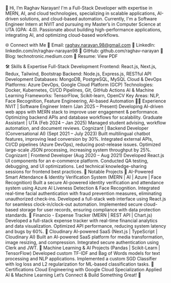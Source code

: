 👋 Hi, I’m Raghav Narayan!
I'm a Full-Stack Developer with expertise in MERN, AI, and cloud technologies, specializing in scalable applications, AI-driven solutions, and cloud-based automation. Currently, I'm a Software Engineer Intern at NVIT and pursuing my Master’s in Computer Science at UTA (GPA: 4.0). Passionate about building high-performance applications, integrating AI, and optimizing cloud-based workflows.

🌐 Connect with Me
📩 Email: raghav.narayan.98@gmail.com
💼 LinkedIn: linkedin.com/in/raghav-narayan98
📂 GitHub: github.com/raghav-narayan
📝 Blog: technotronic.medium.com
📄 Resume: View PDF

🛠️ Skills & Expertise
Full-Stack Development
Frontend: React.js, Next.js, Redux, Tailwind, Bootstrap
Backend: Node.js, Express.js, RESTful API Development
Databases: MongoDB, PostgreSQL, MySQL
Cloud & DevOps
Platforms: Azure DevOps, Google Cloud Platform (GCP)
Technologies: Docker, Kubernetes, CI/CD Pipelines, Git, GitHub Actions
AI & Machine Learning
Frameworks: TensorFlow, Scikit-learn, OpenCV
Key Areas: NLP, Face Recognition, Feature Engineering, AI-based Automation
👨‍💻 Experience
NVIT | Software Engineer Intern (Jan 2025 – Present)
Developing AI-driven web apps with MERN stack to improve user engagement & performance.
Optimizing backend APIs and database workflows for scalability.
Graduate Assistant | UTA (Feb 2024 – Jan 2025)
Managed student advising, workflow automation, and document reviews.
Cognizant | Backend Developer (Conversational AI) (Sept 2021 – July 2023)
Built multilingual chatbot features, improving lead conversion by 30%.
Integrated external APIs, CI/CD pipelines (Azure DevOps), reducing post-release issues.
Optimized large-scale JSON processing, increasing system throughput by 25%.
Cognizant | Frontend Developer (Aug 2020 – Aug 2021)
Developed React.js UI components for an e-commerce platform.
Conducted QA testing, debugging, and UI optimizations.
Led technical knowledge-sharing sessions for frontend best practices.
🚀 Notable Projects
📌 AI-Powered Smart Attendance & Identity Verification System (MERN | AI | Azure | Face Recognition)
Built a secure AI-powered identity verification and attendance system using Azure AI Liveness Detection & Face Recognition.
Integrated real-time facial authentication with fraud prevention measures, eliminating unauthorized check-ins.
Developed a full-stack web interface using React.js for seamless clock-in/clock-out automation.
Implemented secure cloud-based storage for user records, ensuring compliance with data protection standards.
📌 Financio - Expense Tracker (MERN | REST API | Chart.js)
Developed a full-stack expense tracker with real-time financial analytics and data visualization.
Optimized API performance, reducing system latency and bugs by 60%.
📌 Cloudinary AI-powered SaaS (Next.js | TypeScript | Cloudinary AI)
Built an AI-powered SaaS platform for media transformation, image resizing, and compression.
Integrated secure authentication using Clerk and JWT.
📌 Machine Learning & AI Projects (Pandas | Scikit-Learn | TensorFlow)
Developed custom TF-IDF and Bag of Words models for text processing and NLP applications.
Implemented a custom SGD Classifier with log loss and L2 regularization for ML-based classification tasks.
📜 Certifications
Cloud Engineering with Google Cloud Specialization
Applied AI & Machine Learning
Let’s Connect & Build Something Great! 🚀
